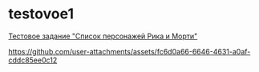# testovoe1

[Тестовое задание "Список персонажей Рика и Морти"](https://docs.google.com/document/d/14scOu3E7O62QoDIbBoSRxN74y5TvFDK7U0TWB2UrUzU/edit?usp=sharing)

https://github.com/user-attachments/assets/fc6d0a66-6646-4631-a0af-cddc85ee0c12
